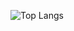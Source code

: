 ![Top Langs](https://github-readme-stats.vercel.app/api/top-langs/?username=Shuya-Uno&theme=tokyonight)
